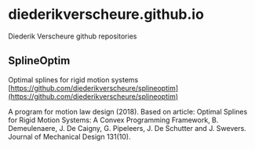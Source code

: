 # diederikverscheure.github.io
Diederik Verscheure github repositories

SplineOptim
------------
Optimal splines for rigid motion systems
[https://github.com/diederikverscheure/splineoptim](https://github.com/diederikverscheure/splineoptim)

A program for motion law design (2018). Based on article: Optimal Splines for Rigid Motion Systems: A Convex Programming Framework, B. Demeulenaere, J. De Caigny, G. Pipeleers, J. De Schutter and J. Swevers. Journal of Mechanical Design 131(10).



